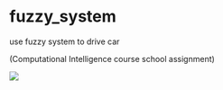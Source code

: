 # fuzzy_system
use fuzzy system to drive car

(Computational Intelligence course school assignment)


<img src="https://imgur.com/UEfdwyL">
